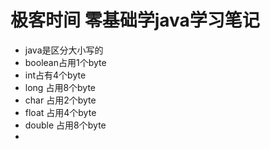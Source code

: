 # 极客时间 零基础学java学习笔记

* java是区分大小写的
* boolean占用1个byte
* int占有4个byte
* long 占用8个byte
* char 占用2个byte
* float 占用4个byte
* double 占用8个byte
* 